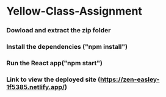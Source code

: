 # Yellow-Class-Assignment
### Dowload and extract the zip folder
### Install the dependencies ("npm install")
### Run the React app("npm start")
### Link to view the deployed site (https://zen-easley-1f5385.netlify.app/)
